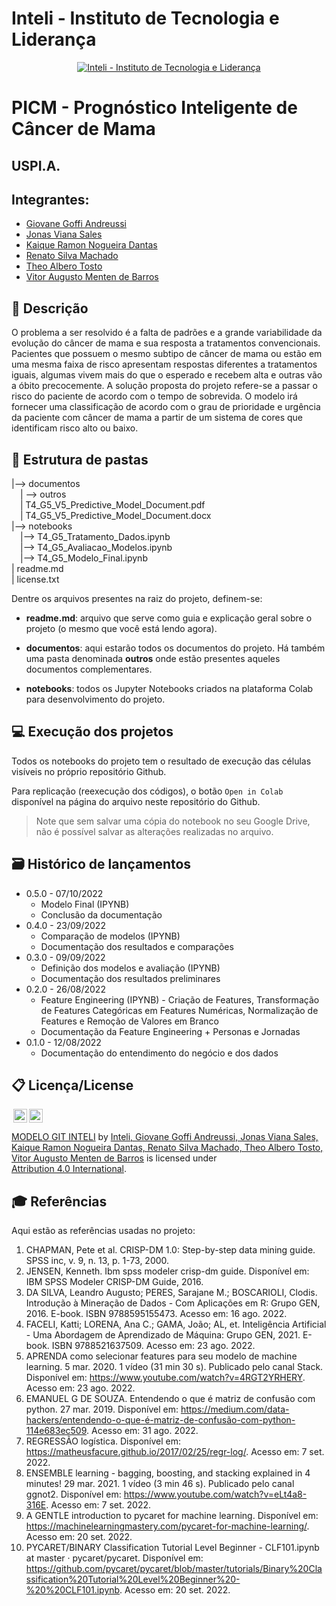 # Inteli - Instituto de Tecnologia e Liderança 

<p align="center">
<a href= "https://www.inteli.edu.br/"><img src="https://www.inteli.edu.br/wp-content/uploads/2021/08/20172028/marca_1-2.png" alt="Inteli - Instituto de Tecnologia e Liderança" border="0"></a>
</p>

# PICM - Prognóstico Inteligente de Câncer de Mama

## USPI.A.

## Integrantes: 
- <a href="https://www.linkedin.com/in/giovane-goffi-andreussi-20a3b1240/">Giovane Goffi Andreussi</a>
- <a href="https://www.linkedin.com/in/jonas-viana-sales/">Jonas Viana Sales</a>
- <a href="https://www.linkedin.com/in/kaique-ramon-6975751a3/">Kaique Ramon Nogueira Dantas</a> 
- <a href="https://www.linkedin.com/in/renatosilvamachado/">Renato Silva Machado</a> 
- <a href="https://www.linkedin.com/in/th%C3%A9o-tosto-7a0a9922b/">Theo Albero Tosto</a>
- <a href="https:https://www.linkedin.com/in/vitoraugustobarros/">Vitor Augusto Menten de Barros</a>

## 📝 Descrição

O problema a ser resolvido é a falta de padrões e a grande variabilidade da evolução do câncer de mama e sua resposta a tratamentos convencionais. Pacientes que possuem o mesmo subtipo de câncer de mama ou estão em uma mesma faixa de risco apresentam respostas diferentes a tratamentos iguais, algumas vivem mais do que o esperado e recebem alta e outras vão a óbito precocemente. A solução proposta do projeto refere-se a passar o risco do paciente de acordo com o tempo de sobrevida. O modelo irá fornecer uma classificação de acordo com o grau de prioridade e urgência da paciente com câncer de mama a partir de um sistema de cores que identificam risco alto ou baixo.


## 📁 Estrutura de pastas

|--> documentos<br>
  &emsp;| --> outros <br>
  &emsp;| T4_G5_V5_Predictive_Model_Document.pdf<br>
  &emsp;| T4_G5_V5_Predictive_Model_Document.docx<br>
|--> notebooks<br>
  &emsp;|--> T4_G5_Tratamento_Dados.ipynb<br>
  &emsp;|--> T4_G5_Avaliacao_Modelos.ipynb<br>
  &emsp;|--> T4_G5_Modelo_Final.ipynb<br>
| readme.md<br>
| license.txt

Dentre os arquivos presentes na raiz do projeto, definem-se:

- <b>readme.md</b>: arquivo que serve como guia e explicação geral sobre o projeto (o mesmo que você está lendo agora).

- <b>documentos</b>: aqui estarão todos os documentos do projeto. Há também uma pasta denominada <b>outros</b> onde estão presentes aqueles documentos complementares.

- <b>notebooks</b>: todos os Jupyter Notebooks criados na plataforma Colab para desenvolvimento do projeto.

## 💻 Execução dos projetos

Todos os notebooks do projeto tem o resultado de execução das células visíveis no próprio repositório Github.

Para replicação (reexecução dos códigos), o botão `Open in Colab` disponível na página do arquivo neste repositório do Github.
> Note que sem salvar uma cópia do notebook no seu Google Drive, não é possível salvar as alterações realizadas no arquivo.

## 🗃 Histórico de lançamentos

* 0.5.0 - 07/10/2022
    * Modelo Final (IPYNB)
    * Conclusão da documentação
* 0.4.0 - 23/09/2022
    * Comparação de modelos (IPYNB) 
    * Documentação dos resultados e comparações
* 0.3.0 - 09/09/2022
    * Definição dos modelos e avaliação (IPYNB)
    * Documentação dos resultados preliminares
* 0.2.0 - 26/08/2022
    * Feature Engineering (IPYNB) - Criação de Features, Transformação de Features Categóricas em Features Numéricas, Normalização de Features e Remoção de Valores em Branco
    * Documentação da Feature Engineering + Personas e Jornadas
* 0.1.0 - 12/08/2022
    * Documentação do entendimento do negócio e dos dados

## 📋 Licença/License

<img style="height:22px!important;margin-left:3px;vertical-align:text-bottom;" src="https://mirrors.creativecommons.org/presskit/icons/cc.svg?ref=chooser-v1"><img style="height:22px!important;margin-left:3px;vertical-align:text-bottom;" src="https://mirrors.creativecommons.org/presskit/icons/by.svg?ref=chooser-v1"><p xmlns:cc="http://creativecommons.org/ns#" xmlns:dct="http://purl.org/dc/terms/"><a property="dct:title" rel="cc:attributionURL" href="https://github.com/Spidus/Teste_Final_1">MODELO GIT INTELI</a> by <a rel="cc:attributionURL dct:creator" property="cc:attributionName" href="https://www.yggbrasil.com.br/vr">Inteli, Giovane Goffi Andreussi, Jonas Viana Sales, Kaique Ramon Nogueira Dantas, Renato Silva Machado, Theo Albero Tosto, Vitor Augusto Menten de Barros</a> is licensed under <a href="http://creativecommons.org/licenses/by/4.0/?ref=chooser-v1" target="_blank" rel="license noopener noreferrer" style="display:inline-block;">Attribution 4.0 International</a>.</p>

## 🎓 Referências

Aqui estão as referências usadas no projeto:

1. CHAPMAN, Pete et al. CRISP-DM 1.0: Step-by-step data mining guide. SPSS inc, v. 9, n. 13, p. 1-73, 2000.
2. JENSEN, Kenneth. Ibm spss modeler crisp-dm guide. Disponível em: IBM SPSS Modeler CRISP-DM Guide, 2016.
3. DA SILVA, Leandro Augusto; PERES, Sarajane M.; BOSCARIOLI, Clodis. Introdução à Mineração de Dados - Com Aplicações em R: Grupo GEN, 2016. E-book. ISBN 9788595155473. Acesso em: 16 ago. 2022.
4. FACELI, Katti; LORENA, Ana C.; GAMA, João; AL, et. Inteligência Artificial - Uma Abordagem de Aprendizado de Máquina: Grupo GEN, 2021. E-book. ISBN 9788521637509. Acesso em: 23 ago. 2022.
5. APRENDA como selecionar features para seu modelo de machine learning. 5 mar. 2020. 1 vídeo (31 min 30 s). Publicado pelo canal Stack. Disponível em: <https://www.youtube.com/watch?v=4RGT2YRHERY>.  Acesso em: 23 ago. 2022.
6. EMANUEL G DE SOUZA. Entendendo o que é matriz de confusão com python. 27 mar. 2019. Disponível em: <https://medium.com/data-hackers/entendendo-o-que-é-matriz-de-confusão-com-python-114e683ec509>. Acesso em: 31 ago. 2022.
7. REGRESSÃO logística. Disponível em: <https://matheusfacure.github.io/2017/02/25/regr-log/>. Acesso em: 7 set. 2022.
8. ENSEMBLE learning - bagging, boosting, and stacking explained in 4 minutes! 29 mar. 2021. 1 vídeo (3 min 46 s). Publicado pelo canal ggnot2. Disponível em: <https://www.youtube.com/watch?v=eLt4a8-316E>. Acesso em: 7 set. 2022.
9. A GENTLE introduction to pycaret for machine learning. Disponível em: <https://machinelearningmastery.com/pycaret-for-machine-learning/>. Acesso em: 20 set. 2022.
10. PYCARET/BINARY Classification Tutorial Level Beginner - CLF101.ipynb at master · pycaret/pycaret. Disponível em: <https://github.com/pycaret/pycaret/blob/master/tutorials/Binary%20Classification%20Tutorial%20Level%20Beginner%20-%20%20CLF101.ipynb>. Acesso em: 20 set. 2022.

